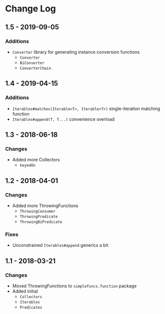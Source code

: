# Change Log

## 1.5 - 2019-09-05
### Additions
* `Converter` library for generating instance conversion functions
    * `Converter`
    * `BiConverter`
    * `ConverterChain`

## 1.4 - 2019-04-15
### Additions
* `Iterables#matches(Iterable<T>, Iterable<T>)` single-iteration matching function
* `Iterables#append(T, T...)` convenience overload

## 1.3 - 2018-06-18
### Changes
* Added more Collectors
	* `keyedOn`

## 1.2 - 2018-04-01
### Changes
* Added more ThrowingFunctions
	* `ThrowingConsumer`
	* `ThrowingPredicate`
	* `ThrowingBiPredicate`
### Fixes
* Unconstrained `Iterables#append` generics a bit

## 1.1 - 2018-03-21
### Changes
* Moved ThrowingFunctions to `simplefuncs.function` package
* Added initial
	* `Collectors`
	* `Iterables`
	* `Predicates`
